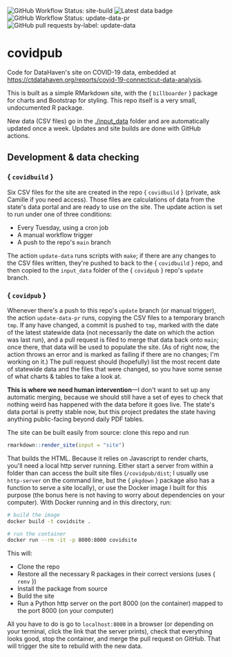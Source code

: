 <!-- badges: start -->
![GitHub Workflow Status: site-build](https://img.shields.io/github/workflow/status/ct-data-haven/covidpub/site-build?label=site-build&style=flat-square)
![Latest data badge](https://img.shields.io/endpoint?url=https://gist.githubusercontent.com/camille-s/418c1b0228bd7ac4f5b835fd54249a73/raw/latest_covid_data.json)
![GitHub Workflow Status: update-data-pr](https://img.shields.io/github/workflow/status/ct-data-haven/covidpub/update-data-pr?label=update-data-pr&style=flat-square)
![GitHub pull requests by-label: update-data](https://img.shields.io/github/issues-pr-raw/ct-data-haven/covidpub/update-data?color=yellow&style=flat-square)
<!-- badges: end -->

# covidpub

Code for DataHaven's site on COVID-19 data, embedded at https://ctdatahaven.org/reports/covid-19-connecticut-data-analysis.

This is built as a simple RMarkdown site, with the { `billboarder` } package for charts and Bootstrap for styling. This repo itself is a very small, undocumented R package.

New data (CSV files) go in the [./input_data](./input_data) folder and are automatically updated once a week. Updates and site builds are done with GitHub actions.

## Development & data checking

### { `covidbuild` }

Six CSV files for the site are created in the repo { `covidbuild` } (private, ask Camille if you need access). Those files are calculations of data from the state's data portal and are ready to use on the site. The update action is set to run under one of three conditions:

* Every Tuesday, using a cron job
* A manual workflow trigger
* A push to the repo's `main` branch

The action `update-data` runs scripts with `make`; if there are any changes to the CSV files written, they're pushed to back to the { `covidbuild` } repo, and then copied to the `input_data` folder of the { `covidpub` } repo's `update` branch.

### { `covidpub` }

Whenever there's a push to this repo's `update` branch (or manual trigger), the action `update-data-pr` runs, copying the CSV files to a temporary branch `tmp`. If any have changed, a commit is pushed to `tmp`, marked with the date of the latest statewide data (not necessarily the date on which the action was last run), and a pull request is filed to merge that data back onto `main`; once there, that data will be used to populate the site. (As of right now, the action throws an error and is marked as failing if there are no changes; I'm working on it.) The pull request should (hopefully) list the most recent date of statewide data and the files that were changed, so you have some sense of what charts & tables to take a look at.

**This is where we need human intervention**—I don't want to set up any automatic merging, because we should still have a set of eyes to check that nothing weird has happened with the data before it goes live. The state's data portal is pretty stable now, but this project predates the state having anything public-facing beyond daily PDF tables.

The site can be built easily from source: clone this repo and run 

```r
rmarkdown::render_site(input = "site")
```

That builds the HTML. Because it relies on Javascript to render charts, you'll need a local http server running. Either start a server from within a folder than can access the built site files (`/covidpub/dist`; I usually use `http-server` on the command line, but the { `pkgdown` } package also has a function to serve a site locally), or use the Docker image I built for this purpose (the bonus here is not having to worry about dependencies on your computer). With Docker running and in this directory, run:

```bash
# build the image
docker build -t covidsite .

# run the container
docker run --rm -it -p 8000:8000 covidsite
```

This will: 

* Clone the repo
* Restore all the necessary R packages in their correct versions (uses { `renv` })
* Install the package from source
* Build the site
* Run a Python http server on the port 8000 (on the container) mapped to the port 8000 (on your computer)

All you have to do is go to `localhost:8000` in a browser (or depending on your terminal, click the link that the server prints), check that everything looks good, stop the container, and merge the pull request on GitHub. That will trigger the site to rebuild with the new data. 
